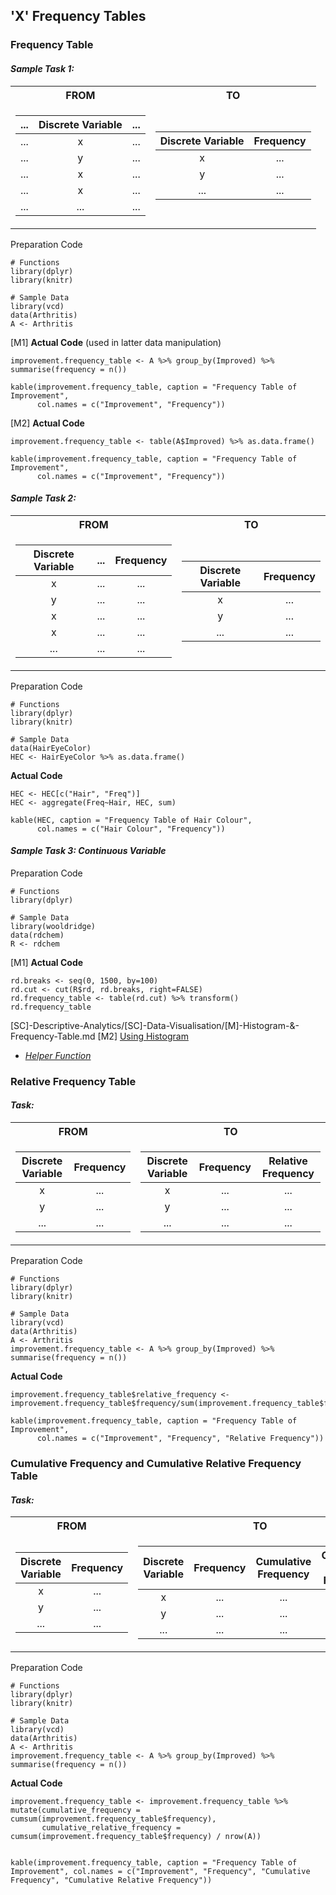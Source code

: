 ## 'X' Frequency Tables
### Frequency Table
#### **_Sample Task 1:_**
<table>
<tr><th> FROM </th><th> TO </th></tr>
<tr><td>

| ... | Discrete Variable | ... |
|:---:| :---: | :---: |
| ... | x | ... |
| ... | y | ... |
| ... | x | ... |
| ... | x | ... |
| ... | ... | ... |
</td><td>

| Discrete Variable | Frequency |
|:---:| :---: |
| x | ... |
| y | ... |
| ... | ... |
</td></tr> </table>

Preparation Code
```
# Functions
library(dplyr)
library(knitr)

# Sample Data
library(vcd)
data(Arthritis)
A <- Arthritis
```
\[M1\] **Actual Code** (used in latter data manipulation)
```
improvement.frequency_table <- A %>% group_by(Improved) %>% summarise(frequency = n())

kable(improvement.frequency_table, caption = "Frequency Table of Improvement",
      col.names = c("Improvement", "Frequency"))
```
\[M2\] **Actual Code**
```
improvement.frequency_table <- table(A$Improved) %>% as.data.frame()

kable(improvement.frequency_table, caption = "Frequency Table of Improvement",
      col.names = c("Improvement", "Frequency"))
```
#### **_Sample Task 2:_**
<table>
<tr><th> FROM </th><th> TO </th></tr>
<tr><td>

| Discrete Variable | ... | Frequency |
|:---:| :---: | :---: |
| x | ... | ... |
| y | ... | ... |
| x | ... | ... |
| x | ... | ... |
| ... | ... | ... |
</td><td>

| Discrete Variable | Frequency |
|:---: | :---: |
| x | ... |
| y | ... |
| ... | ... |
</td></tr> </table>

Preparation Code
```
# Functions
library(dplyr)
library(knitr)

# Sample Data
data(HairEyeColor)
HEC <- HairEyeColor %>% as.data.frame()
```
**Actual Code**
```
HEC <- HEC[c("Hair", "Freq")]
HEC <- aggregate(Freq~Hair, HEC, sum)

kable(HEC, caption = "Frequency Table of Hair Colour",
      col.names = c("Hair Colour", "Frequency"))
```
#### **_Sample Task 3: Continuous Variable_**
Preparation Code
```
# Functions
library(dplyr)

# Sample Data
library(wooldridge)
data(rdchem)
R <- rdchem
```
\[M1\] **Actual Code**
```
rd.breaks <- seq(0, 1500, by=100)
rd.cut <- cut(R$rd, rd.breaks, right=FALSE)
rd.frequency_table <- table(rd.cut) %>% transform()
rd.frequency_table
```
[SC]-Descriptive-Analytics/[SC]-Data-Visualisation/[M]-Histogram-&-Frequency-Table.md
\[M2\] [Using Histogram]([SC]-Descriptive-Analytics/[SC]-Data-Visualisation/[M]-Histogram-&-Frequency-Table.md)
- [_Helper Function_]([SC]-Descriptive-Analytics/[SC]-Data-Visualisation/[HF]-Histogram-&-Frequency-Table.md)
### Relative Frequency Table
#### **_Task:_**

<table>
<tr><th> FROM </th><th> TO </th></tr>
<tr><td>
      
| Discrete Variable | Frequency |
|:---:| :---: |
| x | ... |
| y | ... |
| ... | ... |
</td><td>
      
| Discrete Variable | Frequency | Relative Frequency |
|:---:| :---: | :---: |
| x | ... | ... |
| y | ... | ... |
| ... | ... | ... |
</td></tr> </table>

Preparation Code
```
# Functions
library(dplyr)
library(knitr)

# Sample Data
library(vcd)
data(Arthritis)
A <- Arthritis
improvement.frequency_table <- A %>% group_by(Improved) %>% summarise(frequency = n())
```
**Actual Code**
```
improvement.frequency_table$relative_frequency <- improvement.frequency_table$frequency/sum(improvement.frequency_table$frequency)

kable(improvement.frequency_table, caption = "Frequency Table of Improvement",
      col.names = c("Improvement", "Frequency", "Relative Frequency"))
```
### Cumulative Frequency and Cumulative Relative Frequency Table
#### **_Task:_**
<table>
<tr><th> FROM </th><th> TO </th></tr>
<tr><td>
      
| Discrete Variable | Frequency |
|:---:| :---: |
| x | ... |
| y | ... |
| ... | ... |
</td><td>

| Discrete Variable | Frequency | Cumulative Frequency |Cumulative Relative Frequency |
|:---:| :---: | :---: | :---: |
| x | ... | ... | ... |
| y | ... | ... | ... |     
| ... | ... | ... | ... |
</td></tr> </table>

Preparation Code
```
# Functions
library(dplyr)
library(knitr)

# Sample Data
library(vcd)
data(Arthritis)
A <- Arthritis
improvement.frequency_table <- A %>% group_by(Improved) %>% summarise(frequency = n())
```
**Actual Code**
```
improvement.frequency_table <- improvement.frequency_table %>% mutate(cumulative_frequency = cumsum(improvement.frequency_table$frequency),
       cumulative_relative_frequency = cumsum(improvement.frequency_table$frequency) / nrow(A))


kable(improvement.frequency_table, caption = "Frequency Table of Improvement", col.names = c("Improvement", "Frequency", "Cumulative Frequency", "Cumulative Relative Frequency"))
```
